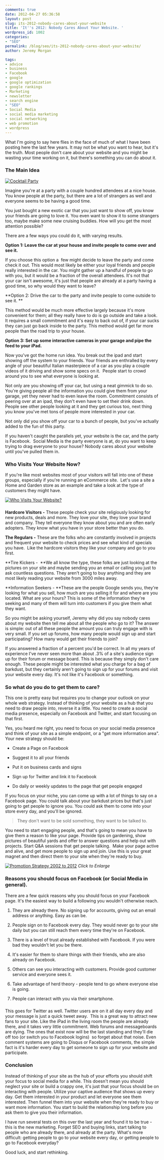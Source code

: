 ```yaml
---
comments: true
date: 2012-04-27 05:36:58
layout: post
slug: its-2012-nobody-cares-about-your-website
title: 'It''s 2012: Nobody Cares About Your Website. '
wordpress_id: 1002
categories:
- "SEO"
permalink: /blog/seo/its-2012-nobody-cares-about-your-website/
author: Jeremy Morgan

tags:
- advice
- business
- Facebook
- google
- google optimization
- google rankings
- Marketing
- newsletter
- search engine
- "SEO"
- Social Media
- social media marketing
- social networking
- web promotion
- wordpress
---
```


What I'm going to say here flies in the face of much of what I have been posting here the last few years. It may not be what you want to hear, but it's the truth. Most people don't care about your website and you might be wasting your time working on it, but there's something you can do about it.



### The Main Idea


[![Cocktail Party](http://jeremymorgan.s3.amazonaws.com/wp-content/uploads/2012/04/nobody-cares-about-your-website-24.jpg)](http://jeremymorgan.s3.amazonaws.com/wp-content/uploads/2012/04/nobody-cares-about-your-website-24.jpg)

Imagine you're at a party with a couple hundred attendees at a nice house. You know people at the party, but there are a lot of strangers as well and everyone seems to be having a good time.

You just bought a new exotic car that you just want to show off, you know your friends are going to love it. You even want to show it to some strangers too, maybe make some new cruising buddies. How will you get the most attention possible?

There are a few ways you could do it, with varying results.

**Option 1: Leave the car at your house and invite people to come over and see it.**

If you choose this option a  few might decide to leave the party and come check it out. This would most likely be either your loyal friends and people really interested in the car. You might gather up a handful of people to go with you, but it would be a fraction of the overall attendees. It's not that your car isn't awesome, it's just that people are already at a party having a good time, so why would they want to leave?

**Option 2: Drive the car to the party and invite people to come outside to see it. **

This method would be much more effective largely because it's more convenient for them; all they really have to do is go outside and take a look. It requires a small commitment and it's easy to back out of, if your car sucks they can just go back inside to the party. This method would get far more people than the road trip to your house.

**Option 3: Set up some interactive cameras in your garage and pipe the feed to your iPad.**

Now you've got the home run idea. You break out the ipad and start showing off the system to your friends. Your friends are enthralled by every angle of your beautiful Italian masterpiece of a car as you play a couple videos of it driving and show some specs on it.  People start to crowd around you to see what everyone is looking at.

Not only are you showing off your car, but using a neat gimmick to do so. You're giving people all the information you could give them from your garage, yet they never had to even leave the room. Commitment consists of peering over at an ipad, they don't even have to set their drink down.  People see other people looking at it and they get curious too, next thing you know you've met tons of people more interested in your car.

Not only did you show off your car to a bunch of people, but you've actually added to the fun of this party.

If you haven't caught the parallels yet, your website is the car, and the party is Facebook.  Social Media is the party everyone is at, do you want to keep trying to drag everyone to your house? Nobody cares about your website until you've pulled them in.


### 




### Who Visits Your Website Now?


If you're like most websites most of your visitors will fall into one of these groups, especially if you're running an eCommerce site.  Let's use a site a Home and Garden store as an example and take a look at the type of customers they might have.

[![Who Visits Your Website? ](http://jeremymorgan.s3.amazonaws.com/wp-content/uploads/2012/04/nobody-cares-about-your-website-1.jpg)](http://jeremymorgan.s3.amazonaws.com/wp-content/uploads/2012/04/nobody-cares-about-your-website-1.jpg)


### 


**Hardcore Visitors -** These people check your site religiously looking for new products, deals and more. They love your site, they love your brand and company. They tell everyone they know about you and are often early adopters. They know what you have in your store better than you do.

**The Regulars -** These are the folks who are constantly involved in projects and frequent your website to check prices and see what kind of specials you have.  Like the hardcore visitors they like your company and go to you first.

**Tire Kickers -  **We all know the type, these folks are just looking at the pictures on your site and maybe sending you an email or calling you just to ask countless questions. They aren't going to buy anything and they are most likely reading your website from 3000 miles away.

**Information Seekers - **These are the people Google sends you, they're looking for what you sell, how much are you selling it for and where are you located. What are your hours? This is some of the information they're seeking and many of them will turn into customers if you give them what they want.

So you might be asking yourself, Jeremy why did you say nobody cares about my website then tell me about all the people who go to it? The answer is simple: out of all these people the amount you can truly engage with is very small. If you set up forums, how many people would sign up and start participating? How many would get their friends to join?

If you answered a fraction of a percent you'd be correct. In all my years of experience I've never seen more than about .3% of a site's audience sign up for their forum or message board. This is because they simply don't care enough. These people might be interested what you charge for a bag of barkdust, but they certainly aren't going to sign up for your forums and visit your website every day. It's not like it's Facebook or something.


### 




### So what do you do to get them to care?


This one is pretty easy but requires you to change your outlook on your whole web strategy. Instead of thinking of your website as a hub that you need to draw people into, reverse it a little. You need to create a social media presence, especially on Facebook and Twitter, and start focusing on that first.

Yes, you heard me right, you need to focus on your social media presence and think of your site as a simple endpoint, or a "get more information area". Your new strategy should be:



	
  * Create a Page on Facebook

	
  * Suggest it to all your friends

	
  * Put it on business cards and signs

	
  * Sign up for Twitter and link it to Facebook

	
  * Do daily or weekly updates to the page that get people engaged


If you focus on your niche, you can come up with a lot of things to say on a Facebook page. You could talk about your barkdust prices but that's just going to get people to ignore you. You could ask them to come into your store every day, and you'll be ignored.


> They don't want to be sold something, they want to be talked to.


You need to start engaging people, and that's going to mean you have to give them a reason to like your page. Provide tips on gardening, show pictures of beautiful yards and offer to answer questions and help out with projects. Start Q&A sessions that get people talking.  Make your page active and alive, and get more people to sign up and join. Use this is your great magnet and then direct them to your site when they're ready to buy.


[![Promotion Strategy 2002 to 2012](http://jeremymorgan.s3.amazonaws.com/wp-content/uploads/2012/04/promotion-strategy-300x240.jpg)](http://jeremymorgan.s3.amazonaws.com/wp-content/uploads/2012/04/promotion-strategy.jpg) _Click to Enlarge_





### 




### Reasons you should focus on Facebook (or Social Media in general).


There are a few quick reasons why you should focus on your Facebook page. It's the easiest way to build a following you wouldn't otherwise reach.



	
  1. They are already there. No signing up for accounts, giving out an email address or anything. Easy as can be.

	
  2. People sign on to Facebook every day. They would never go to your site daily but you can still reach them every time they're on Facebook.

	
  3. There is a level of trust already established with Facebook. If you were bad they wouldn't let you be there.

	
  4. It's easier for them to share things with their friends, who are also already on Facebook.

	
  5. Others can see you interacting with customers. Provide good customer service and everyone sees it.

	
  6. Take advantage of herd theory - people tend to go where everyone else is going.

	
  7. People can interact with you via their smartphone.




### 




This goes for Twitter as well. Twitter users are on it all day every day and your message is just a quick tweet away.  This is a great way to attract new fans to your site. Like the iPad in the living room the people are already there, and it takes very little commitment. Web forums and messageboards are dying. The ones that exist now will be the last standing and they'll die off too (or switch you to Facebook logins)  so forget about that noise. Even comment systems are going to Disqus or Facebook comments, the simple fact is it's harder every day to get someone to sign up for your website and participate.


### 




### Conclusion


Instead of thinking of your site as the hub of your efforts you should shift your focus to social media for a while. This doesn't mean you should neglect your site or build a crappy one, it's just that your focus should be on interacting with people. Utilize your captive audience that shows up every day. Get them interested in your product and let everyone see them interested. Then funnel them into your website when they're ready to buy or want more information. You start to build the relationship long before you ask them to give you their information.

I have run several tests on this over the last year and found it to be true - this is the new marketing. Forget SEO and buying links, start talking to people who are already there, and already at the party. What's more difficult: getting people to go to your website every day, or getting people to go to Facebook everyday?

Good luck, and start rethinking.

